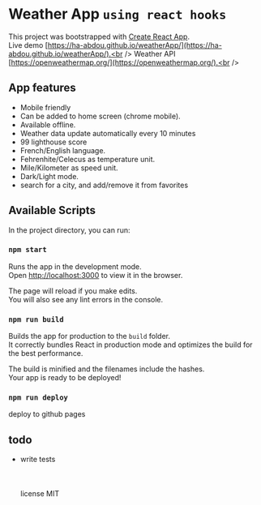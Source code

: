 # Weather App `using react hooks`

This project was bootstrapped with [Create React App](https://github.com/facebook/create-react-app).<br />
Live demo [https://ha-abdou.github.io/weatherApp/](https://ha-abdou.github.io/weatherApp/).<br />
Weather API [https://openweathermap.org/](https://openweathermap.org/).<br />

## App features
* Mobile friendly
* Can be added to home screen (chrome mobile).
* Available offline.
* Weather data update automatically every 10 minutes
* 99 lighthouse score
* French/English language.
* Fehrenhite/Celecus as temperature unit.
* Mile/Kilometer as speed unit.
* Dark/Light mode.
* search for a city, and add/remove it from favorites

## Available Scripts

In the project directory, you can run:

### `npm start`

Runs the app in the development mode.<br />
Open [http://localhost:3000](http://localhost:3000) to view it in the browser.

The page will reload if you make edits.<br />
You will also see any lint errors in the console.

### `npm run build`

Builds the app for production to the `build` folder.<br />
It correctly bundles React in production mode and optimizes the build for the best performance.

The build is minified and the filenames include the hashes.<br />
Your app is ready to be deployed!

### `npm run deploy`
 
deploy to github pages<br />

## todo
* write tests
<br /><br /><br /><br />
license MIT

